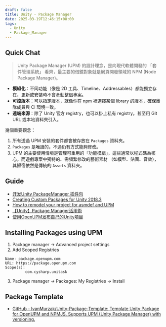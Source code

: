 ```yaml
---
draft: false
title: Unity - Package Manager
date: 2025-03-19T12:46:15+08:00
tags:
  - Unity
  - Package_Manager
---
```


## Quick Chat

> Unity Package Manager (UPM) 的設計理念，是向現代軟體開發的 「套件管理系統」
  看齊，最主要的借鏡對象就是網頁開發領域的 NPM (Node Package Manager)。

- **模組化**：不同功能（像是 2D 工具、Timeline、Addressables）都能獨立存在，更新或安裝時不會牽動整個專案。
- **可控版本**：可以指定版本，就像你在 npm 裡選擇某個 library 的版本，確保團隊成員與 CI 環境一致。
- **遠端來源**：除了 Unity 官方 registry，也可以掛上私有 registry，甚至用 Git URL 或本地資料夾引入。

幾個重要觀念：
1. 所有透過 UPM 安裝的套件都會被存放在 `Packages` 資料夾。
2. `Packages` 是唯讀的，不過仍有方式能夠修改。
3.  UPM 的主要使用情境是管理可重用的「功能模組」，這些通常以程式碼為核心。而遊戲專案中獨特的、需頻繁修改的藝術素材 （如模型、貼圖、音效），其歸宿依然是傳統的 `Assets` 資料夾。
  
## Guide

- [开发Unity PackageManager 插件包](https://www.jianshu.com/p/153841d65846)
- [Creating Custom Packages for Unity 2018.3](https://neogeek.dev/creating-custom-packages-for-unity-2018.3/)
- [How to remodel your project for asmdef and UPM](https://gametorrahod.com/how-to-asmdef-upm/?fbclid=IwAR31P12StjzcTi9IO1vDvwWJIwaKHxIEmUQLic6K1LGElmwv6OFRqe8sVig)
- [【Unity】Package Manager活用術](https://annulusgames-lab.blogspot.com/2023/01/unity-package-manager.html)
- [使用OpenUPM发布自己的Unity项目](https://zhuanlan.zhihu.com/p/146565975)

## Installing Packages using UPM

1. Package manager ->  Advanced project settings
2. Add Scoped Registries

```
Name: package.openupm.com
URL: https://package.openupm.com
Scope(s): 
         com.cysharp.unitask
```
3. Package manager -> Packages: My Registries -> Install

## Package Template

- [GitHub - IvanMurzak/Unity-Package-Template: Template Unity Package for OpenUPM and NPMJS. Supports UPM (Unity Package Manager) with versioning.](https://github.com/IvanMurzak/Unity-Package-Template)